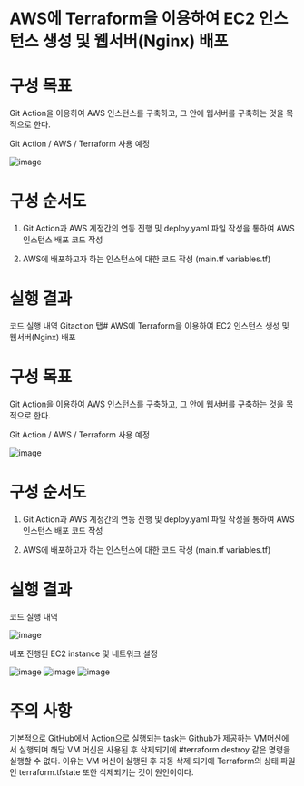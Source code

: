 
# AWS에 Terraform을 이용하여 EC2 인스턴스 생성 및 웹서버(Nginx) 배포

# 구성 목표

Git Action을 이용하여 AWS 인스턴스를 구축하고, 그 안에 웹서버를 구축하는 것을 목적으로 한다.

Git Action / AWS / Terraform 사용 예정

![image](https://github.com/user-attachments/assets/f9363824-1f29-42fb-96dd-1340d4ca7ce1)


# 구성 순서도

1. Git Action과 AWS 계정간의 연동 진행 및 deploy.yaml 파일 작성을 통하여 AWS 인스턴스 배포 코드 작성

2. AWS에 배포하고자 하는 인스턴스에 대한 코드 작성 (main.tf variables.tf)

# 실행 결과

코드 실행 내역 Gitaction 탭# AWS에 Terraform을 이용하여 EC2 인스턴스 생성 및 웹서버(Nginx) 배포

# 구성 목표

Git Action을 이용하여 AWS 인스턴스를 구축하고, 그 안에 웹서버를 구축하는 것을 목적으로 한다.

Git Action / AWS / Terraform 사용 예정

![image](https://github.com/user-attachments/assets/f9363824-1f29-42fb-96dd-1340d4ca7ce1)


# 구성 순서도

1. Git Action과 AWS 계정간의 연동 진행 및 deploy.yaml 파일 작성을 통하여 AWS 인스턴스 배포 코드 작성

2. AWS에 배포하고자 하는 인스턴스에 대한 코드 작성 (main.tf variables.tf)

# 실행 결과

코드 실행 내역 

![image](https://github.com/user-attachments/assets/af04c1ad-a8d0-41de-8c94-215ab2905662)


배포 진행된 EC2 instance 및 네트워크 설정

![image](https://github.com/user-attachments/assets/8c5b5211-1663-478c-9be1-610f835d6705)
![image](https://github.com/user-attachments/assets/deb5f9e4-badd-4bd4-90bf-53714ab20e30)
![image](https://github.com/user-attachments/assets/db388fe2-28ca-425e-972c-e66298513917)


# 주의 사항

기본적으로 GitHub에서 Action으로 실행되는 task는 Github가 제공하는 VM머신에서 실행되며 해당 VM 머신은 사용된 후 삭제되기에 #terraform destroy 같은 명령을 실행할 수 없다.
이유는 VM 머신이 실행된 후 자동 삭제 되기에 Terraform의 상태 파일인 terraform.tfstate 또한 삭제되기는 것이 원인이이다.  
